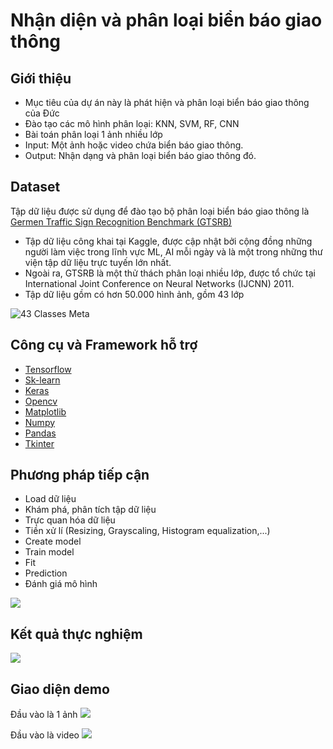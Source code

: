 # Nhận diện và phân loại biển báo giao thông 
## Giới thiệu
- Mục tiêu của dự án này là phát hiện và phân loại biển báo giao thông của Đức
- Đào tạo các mô hình phân loại: KNN, SVM, RF, CNN
- Bài toán phân loại 1 ảnh nhiều lớp
- Input: Một ảnh hoặc video chứa biển báo giao thông.
- Output: Nhận dạng và phân loại biển báo giao thông đó.

## Dataset 
Tập dữ liệu được sử dụng để đào tạo bộ phân loại biển báo giao thông là [Germen Traffic Sign Recognition Benchmark (GTSRB)](https://www.kaggle.com/datasets/meowmeowmeowmeowmeow/gtsrb-german-traffic-sign) 
  - Tập dữ liệu công khai tại Kaggle, được cập nhật bởi cộng đồng những người làm việc trong lĩnh vực ML, AI mỗi ngày và là một trong những thư viện tập dữ liệu trực tuyến lớn nhất.
  - Ngoài ra, GTSRB là một thử thách phân loại nhiều lớp, được tổ chức tại International Joint Conference on Neural Networks (IJCNN) 2011.
  - Tập dữ liệu gồm có hơn 50.000 hình ảnh, gồm 43 lớp 

![43 Classes Meta](https://user-images.githubusercontent.com/85627308/167721365-159d000f-5664-46b3-a048-019d69366696.png)

## Công cụ và Framework hỗ trợ
- [Tensorflow](https://www.tensorflow.org/)
- [Sk-learn](https://scikit-learn.org/)
- [Keras](https://keras.io/)
- [Opencv](https://opencv.org/)
- [Matplotlib](https://matplotlib.org/)
- [Numpy](https://numpy.org/)
- [Pandas](https://pandas.pydata.org/)
- [Tkinter](https://docs.python.org/3/library/tkinter.html)

## Phương pháp tiếp cận
- Load dữ liệu
- Khám phá, phân tích tập dữ liệu
- Trực quan hóa dữ liệu
- Tiền xử lí (Resizing, Grayscaling, Histogram equalization,...)
- Create model
- Train model
- Fit
- Prediction
- Đánh giá mô hình

![](https://user-images.githubusercontent.com/85627308/167726238-4da1b184-7ab9-41d3-a2ee-e9149001ca7c.png)

## Kết quả thực nghiệm
![](https://user-images.githubusercontent.com/85627308/168159923-48a5b604-d731-4594-91ef-21a34c6a425e.png)

## Giao diện demo
Đầu vào là 1 ảnh
![](https://user-images.githubusercontent.com/85627308/168169405-41c9fe77-3579-4970-82ee-178d20047b24.png)

Đầu vào là video
![](https://user-images.githubusercontent.com/85627308/168172259-63ef4115-8da6-4af5-ad35-eb46b6b2468b.png)
